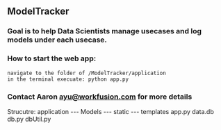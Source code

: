 ## ModelTracker

### Goal is to help Data Scientists manage usecases and log models under each usecase. 

### How to start the web app: 
    navigate to the folder of /ModelTracker/application
    in the terminal execuate: python app.py 
    
### Contact Aaron ayu@workfusion.com for more details

Strucutre:
    application 
        --- Models
        --- static
        --- templates
        app.py
        data.db
        db.py
        dbUtil.py
    
